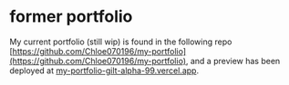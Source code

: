 # former portfolio
My current portfolio (still wip) is found in the following repo [https://github.com/Chloe070196/my-portfolio](https://github.com/Chloe070196/my-portfolio), and a preview has been deployed at [my-portfolio-gilt-alpha-99.vercel.app](http://my-portfolio-gilt-alpha-99.vercel.app).
